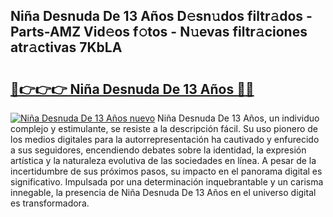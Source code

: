 ## Niña Desnuda De 13 Años D𝚎sn𝚞dos filtr𝚊dos - Parts-AMZ Vid𝚎os f𝚘tos - N𝚞evas filtr𝚊ciones atr𝚊ctivas 7KbLA

# <h2><a href="http://mb358y8.tromn.icu/?c=Ni%c3%b1a+Desnuda+De+13+A%c3%b1os">🔗👉👉👉 Niña Desnuda De 13 Años 🔗🔗</a></h2>

[![Niña Desnuda De 13 Años nuevo](https://i.imgur.com/pEAQMta.gif)](http://mb358y8.tromn.icu/?c=Ni%c3%b1a+Desnuda+De+13+A%c3%b1os)
Niña Desnuda De 13 Años, un individuo complejo y estimulante, se resiste a la descripción fácil. Su uso pionero de los medios digitales para la autorrepresentación ha cautivado y enfurecido a sus seguidores, encendiendo debates sobre la identidad, la expresión artística y la naturaleza evolutiva de las sociedades en línea. A pesar de la incertidumbre de sus próximos pasos, su impacto en el panorama digital es significativo. Impulsada por una determinación inquebrantable y un carisma innegable, la presencia de Niña Desnuda De 13 Años en el universo digital es transformadora.
